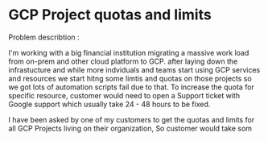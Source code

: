 # GCP Project quotas and limits
Problem describtion :
 
I'm working with a big financial institution migrating a massive work load from on-prem and other cloud platform to GCP.
after laying down the infrastucture and while more indviduals and teams start using GCP services and resources we start hitng some limtis and quotas on those projects so we got lots of automation scripts fail due to that.
To increase the quota for specific resource, customer would need to open a Support ticket with Google support which usually take 24 - 48 hours to be fixed.

I have been asked by one of my customers to get the quotas and limits for all GCP Projects living on their organization, So customer would take som
